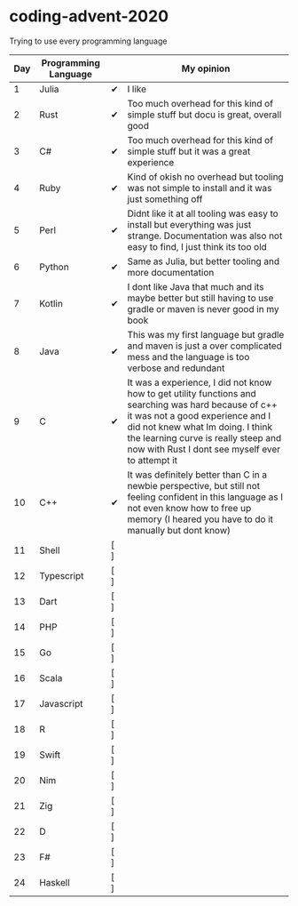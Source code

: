 # coding-advent-2020
Trying to use every programming language


|  Day 	| Programming Language  	|    | My opinion |
|---	|---	| ------   |----|
| 1  	| Julia  	| ✔ | I like |
| 2  	| Rust  	| ✔ | Too much overhead for this kind of simple stuff but docu is great, overall good |
| 3  	| C#  	| ✔  | Too much overhead for this kind of simple stuff but it was a great experience |
| 4  	| Ruby  	| ✔  | Kind of okish no overhead but tooling was not simple to install and it was just something off |
| 5  	| Perl  	|  ✔  | Didnt like it at all tooling was easy to install but everything was just strange. Documentation was also not easy to find, I just think its too old   |
| 6  	| Python  	| ✔  | Same as Julia, but better tooling and more documentation |
| 7  	| Kotlin  	| ✔ | I dont like Java that much and its maybe better but still having to use gradle or maven is never good in my book |
| 8  	| Java  	|  ✔  | This was my first language but gradle and maven is just a over complicated mess and the language is too verbose and redundant |
| 9  	| C 	| ✔  | It was a experience, I did not know how to get utility functions and searching was hard because of c++ it was not a good experience and I did not knew what Im doing. I think the learning curve is really steep and now with Rust I dont see myself ever to attempt it |
| 10  	| C++ 	| ✔  | It was definitely better than C in a newbie perspective, but still not feeling confident in this language as I not even know how to free up memory (I heared you have to do it manually but dont know)|
| 11  	| Shell  	|  [ ]  | |
| 12  	| Typescript  	| [ ]  | |
| 13  	| Dart  	| [ ]  | |
| 14  	| PHP  	|  [ ]  | |
| 15  	|  Go 	| [ ]  | |
| 16  	|  Scala 	| [ ]  | |
| 17  	| Javascript  	| [ ]  | |
| 18  	|  R 	| [ ]  | |
| 19  	|  Swift 	| [ ]  | |
| 20  	|   Nim	| [ ]  | |
| 21  	|  Zig 	| [ ]  | |
| 22  	|   D	| [ ]  | |
| 23  	|   F#	| [ ]  | |
| 24  	|   Haskell	| [ ]  | |
